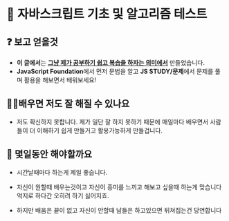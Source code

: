 # 🙌 자바스크립트 기초 및 알고리즘 테스트 

## ❓ 보고 얻을것
- **이 글에서**는 **<u>그냥 제가 공부하기 쉽고 복습을 하자는 의미에서</u>** 만들었습니다.    
- **JavaScript Foundation**에서 먼저 문법을 알고 **JS STUDY/문제**에서 문제를 풀며 활용을 해보면서 배워보세요!

## 🙋‍♀️배우면 저도 잘 해질 수 있나요     
- 저도 확신하지 못합니다. 제가 일단 잘 하지 못하기 때문에 매일마다 배우면서 사람들이 더 이해하기 쉽게 만들거고 활용가능하게 만들겁니다.  

## 🤔 몇일동안 해야할까요
- 시간날때마다 하는게 제일 좋습니다.

- 자신이 원할때 배우는것이고 자신이 흥미를 느끼고 해보고 싶을때 하는게 맞습니다 억지로 하다간 오히려 하기 싫어지죠.

- 하지만 배움은 끝이 없고 자신이 안할때 남들은 하고있으면 뒤쳐집는건 당연합니다



